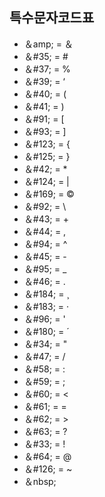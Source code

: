 ---
---

## 특수문자코드표

<ul class="list-chart">
    <li>＆amp; = ＆</li>
    <li>＆#35; = #</li>
    <li>＆#37; = %</li>
    <li>＆#39; = ‘</li>
    <li>＆#40; = (</li>
    <li>＆#41; = ) </li>
    <li>＆#91; = [</li>
    <li>＆#93; = ]</li>
    <li>＆#123; = {</li>
    <li>＆#125; = }</li>
    <li>＆#42; = *</li>
    <li>＆#124; = |</li>
    <li>＆#169; = ©</li>
    <li>＆#92; = \</li>
    <li>＆#43; = + </li>
    <li>＆#44; = ,</li>
    <li>＆#94; = ^</li>
    <li>＆#45; = - </li>
    <li>＆#95; = _</li>
    <li>＆#46; = .</li>
    <li>＆#184; = ¸ </li>
    <li>＆#183; = ·</li>
    <li>＆#96; = '</li>
    <li>＆#180; = ´ </li>
    <li>＆#34; = "</li>
    <li>＆#47; = /</li>
    <li>＆#58; = :	</li>
    <li>＆#59; = ;</li>
    <li>＆#60; = <</li>
    <li>＆#61; = =	</li>
    <li>＆#62; = >	</li>
    <li>＆#63; = ?	</li>
    <li>＆#33; = ! </li>
    <li>＆#64; = @	</li>
    <li>＆#126; = ~</li>
    <li>＆nbsp;</li>
</ul>